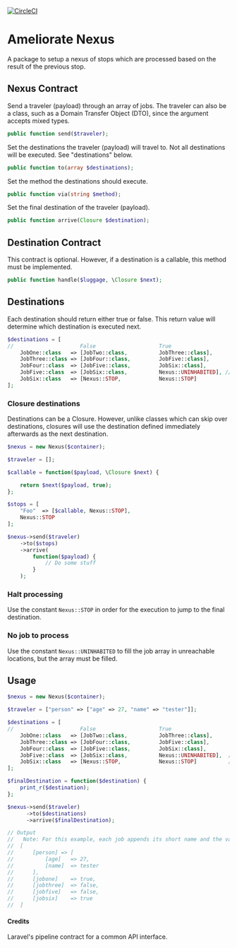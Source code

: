 [![CircleCI](https://circleci.com/gh/exilesprx/ameliorate-nexus/tree/master.svg?style=svg)](https://circleci.com/gh/exilesprx/ameliorate-nexus/tree/master)

# Ameliorate Nexus

A package to setup a nexus of stops which are processed based on the result of the previous stop.

## Nexus Contract

Send a traveler (payload) through an array of jobs. The traveler can also be a class, such as a Domain Transfer Object (DTO), since the argument accepts mixed types.
```php
public function send($traveler);
```

Set the destinations the traveler (payload) will travel to. Not all destinations will be executed. See "destinations" below.
```php
public function to(array $destinations);
```

Set the method the destinations should execute.
```php
public function via(string $method);
```

Set the final destination of the traveler (payload).
```php
public function arrive(Closure $destination);
```

## Destination Contract

This contract is optional. However, if a destination is a callable, this method must be implemented.
```php
public function handle($luggage, \Closure $next);
```

## Destinations
Each destination should return either true or false. This return value will determine which destination is executed next.
```php
$destinations = [
//                     False                    True
    JobOne::class   => [JobTwo::class,          JobThree::class],
    JobThree::class => [JobFour::class,         JobFive::class],
    JobFour::class  => [JobFive::class,         JobSix::class],
    JobFive::class  => [JobSix::class,          Nexus::UNINHABITED], // JobSix always returns true
    JobSix::class   => [Nexus::STOP,            Nexus::STOP]
];
```

### Closure destinations

Destinations can be a Closure. However, unlike classes which can skip over destinations, closures will use the destination defined immediately afterwards as the next destination. 
```php
$nexus = new Nexus($container);

$traveler = [];

$callable = function($payload, \Closure $next) {

    return $next($payload, true);
};

$stops = [
    "Foo"  => [$callable, Nexus::STOP],
    Nexus::STOP
];

$nexus->send($traveler)
    ->to($stops)
    ->arrive(
        function($payload) {
            // Do some stuff
        }
    );
```

### Halt processing
Use the constant `Nexus::STOP` in order for the execution to jump to the final destination.

### No job to process
Use the constant `Nexus::UNINHABITED` to fill the job array in unreachable locations, but the array must be filled.

## Usage

```php
$nexus = new Nexus($container);

$traveler = ["person" => ["age" => 27, "name" => "tester"]];

$destinations = [
//                     False                    True
    JobOne::class   => [JobTwo::class,          JobThree::class],
    JobThree::class => [JobFour::class,         JobFive::class],
    JobFour::class  => [JobFive::class,         JobSix::class],
    JobFive::class  => [JobSix::class,          Nexus::UNINHABITED],  // JobSix always returns true, so Nexus:UNINHABITED is used.
    JobSix::class   => [Nexus::STOP,            Nexus::STOP]          // End the processing by using Nexus::STOP
];

$finalDestination = function($destination) {
    print_r($destination);
};

$nexus->send($traveler)
      ->to($destinations)
      ->arrive($finalDestination);

// Output
//   Note: For this example, each job appends its short name and the value it returns.
//  [
//      [person] => [
//          [age]   => 27,
//          [name]  => tester
//      ],
//      [jobone]    => true,
//      [jobthree]  => false,
//      [jobfive]   => false,
//      [jobsix]    => true
//  ]
```

#### Credits
Laravel's pipeline contract for a common API interface.